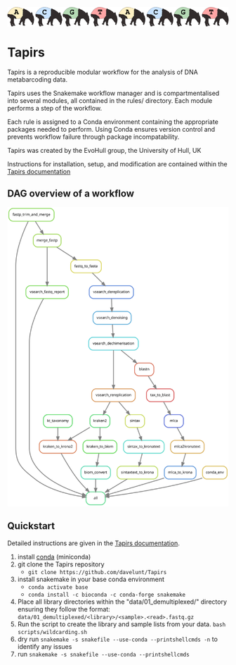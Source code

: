 ![tapirs_logo](docs/images/tapirs_seq.png)
# Tapirs

Tapirs is a reproducible modular workflow for the analysis of DNA metabarcoding data.

Tapirs uses the Snakemake workflow manager and is compartmentalised into several modules, all contained in the rules/ directory. Each module performs a step of the workflow.

Each rule is assigned to a Conda environment containing the appropriate packages needed to perform. Using Conda ensures version control and prevents workflow failure through package incompatability.

Tapirs was created by the EvoHull group, the University of Hull, UK

Instructions for installation, setup, and modification are contained within the [Tapirs documentation](https://tapirs.readthedocs.io)

## DAG overview of a workflow

![workflow graph](docs/images/dag.svg)

## Quickstart
Detailed instructions are given in the [Tapirs documentation](https://tapirs.readthedocs.io).

1. install [conda](https://docs.conda.io/projects/conda/en/latest/user-guide/install/) (miniconda)
2. git clone the Tapirs repository
    - `git clone https://github.com/davelunt/Tapirs`
3. install snakemake in your base conda environment
    - `conda activate base`
    - `conda install -c bioconda -c conda-forge snakemake`
4. Place all library directories within the "data/01_demultiplexed/" directory ensuring they follow the format:
`data/01_demultiplexed/<library>/<sample>.<read>.fastq.gz`
5. Run the script to create the library and sample lists from your data.
`bash scripts/wildcarding.sh`
5. dry run `snakemake -s snakefile --use-conda --printshellcmds -n` to identify any issues
6. run `snakemake -s snakefile --use-conda --printshellcmds`
